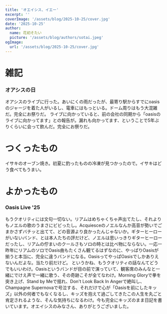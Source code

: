 ```yaml
---
title: 'オエイシス、イエー'
excerpt: ''
coverImage: '/assets/blog/2025-10-25/cover.jpg'
date: '2025-10-25'
author:
  name: 花初そたい
  picture: '/assets/blog/authors/sotai.jpeg'
ogImage:
  url: '/assets/blog/2025-10-25/cover.jpg'
---
```

# 雑記
### オアシスの日
オアシスのライブに行った。あいにくの雨だったが、最寄り駅からすでにoasisのジャージを着た人がいるし、電車にはもっといる。ドーム周りはもう大混雑だ。完全にお祭りだ。
ライブに向かっていると、前の会社の同期から「oasisのライブに向かってます」との報告が。漏れも向かってます、ということで5年ぶりくらいに会って飲んだ。完全にお祭りだ。

# つくったもの
イサキのオーブン焼き。初夏に釣ったものの冷凍が見つかったので。イサキはどう食べてもうまい。

# よかったもの
### Oasis Live '25
もうクオリティには文句一切ない。リアムはめちゃくちゃ声出てたし、それよりもノエルの歌のうまさにビビったし。Acquiesceのノエルなんか高音が勢いでごまかさずバチッと出てて、どの音源より良かったんじゃないか。ギターヒーローがいないバンド、とは本人たちの評だけど、ノエルは思いっきりギターヒーローだったし、リアムの佇まいのクールさもソロの時とは比べ物にならない。一応一昨年にリアムのソロでOasis曲もたくさん観てるはずなのに、やっぱりOasisが揃うと本当に、完全に違うバンドになる。OasisってやっぱOasisでしかありえないんだよな。当たり前だけど。
というかね、もうクオリティの話なんてどうでもいいわけ。Oasisというバンドが目の前で演っていて、観客席のみんなと一緒にでけえ声で一緒に歌う、その奇跡こそが全てなわけ。Morning Gloryで拳を突き上げ、Stand by Meで揺れ、Don't Look Back In Angerで絶叫し、Champagne Supernovaで号泣する、それだけで心が「Oasisを前にしたキッズ」以外の何者でもなくなるし、キッズを抱えて過ごしてきたこの人生を丸ごと肯定されるような、そんな気持ちになるわけ。今も完全にキッズのまま日記を書いています。オエイシスのみなさん、ありがとうございました。